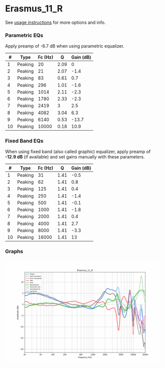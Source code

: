# Erasmus_11_R
See [usage instructions](https://github.com/jaakkopasanen/AutoEq#usage) for more options and info.

### Parametric EQs
Apply preamp of -6.7 dB when using parametric equalizer.

|   # | Type    |   Fc (Hz) |    Q |   Gain (dB) |
|-----|---------|-----------|------|-------------|
|   1 | Peaking |        20 | 2.09 |         0   |
|   2 | Peaking |        21 | 2.07 |        -1.4 |
|   3 | Peaking |        83 | 0.61 |         0.7 |
|   4 | Peaking |       296 | 1.01 |        -1.6 |
|   5 | Peaking |      1014 | 2.11 |        -2.3 |
|   6 | Peaking |      1780 | 2.33 |        -2.3 |
|   7 | Peaking |      2419 | 3    |         2.5 |
|   8 | Peaking |      4082 | 3.04 |         6.3 |
|   9 | Peaking |      6140 | 0.53 |       -13.7 |
|  10 | Peaking |     10000 | 0.18 |        10.9 |

### Fixed Band EQs
When using fixed band (also called graphic) equalizer, apply preamp of **-12.9 dB** (if available) and set gains manually with these parameters.

|   # | Type    |   Fc (Hz) |    Q |   Gain (dB) |
|-----|---------|-----------|------|-------------|
|   1 | Peaking |        31 | 1.41 |        -0.5 |
|   2 | Peaking |        62 | 1.41 |         0.8 |
|   3 | Peaking |       125 | 1.41 |         0.4 |
|   4 | Peaking |       250 | 1.41 |        -1.4 |
|   5 | Peaking |       500 | 1.41 |        -0.1 |
|   6 | Peaking |      1000 | 1.41 |        -1.8 |
|   7 | Peaking |      2000 | 1.41 |         0.4 |
|   8 | Peaking |      4000 | 1.41 |         2.7 |
|   9 | Peaking |      8000 | 1.41 |        -3.3 |
|  10 | Peaking |     16000 | 1.41 |        13   |

### Graphs
![](./Erasmus_11_R.png)
